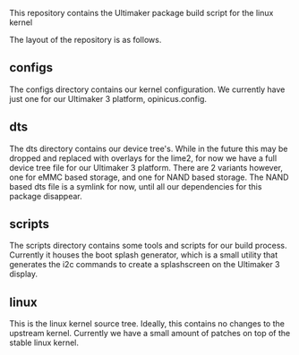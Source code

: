 This repository contains the Ultimaker package build script for the linux kernel

The layout of the repository is as follows.

configs
-------
The configs directory contains our kernel configuration. We currently have
just one for our Ultimaker 3 platform, opinicus.config.

dts
---
The dts directory contains our device tree's. While in the future this may be
dropped and replaced with overlays for the lime2, for now we have a full
device tree file for our Ultimaker 3 platform. There are 2 variants however,
one for eMMC based storage, and one for NAND based storage. The NAND based dts
file is a symlink for now, until all our dependencies for this package
disappear.

scripts
------
The scripts directory contains some tools and scripts for our build process.
Currently it houses the boot splash generator, which is a small utility that
generates the i2c commands to create a splashscreen on the Ultimaker 3
display.

linux
-----
This is the linux kernel source tree. Ideally, this contains no changes to the
upstream kernel. Currently we have a small amount of patches on top of the
stable linux kernel.
